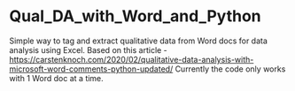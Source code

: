 # Qual_DA_with_Word_and_Python
Simple way to tag and extract qualitative data from Word docs for data analysis using Excel.
Based on this article - https://carstenknoch.com/2020/02/qualitative-data-analysis-with-microsoft-word-comments-python-updated/
Currently the code only works with 1 Word doc at a time.
